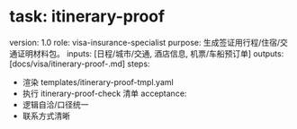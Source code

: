 # task: itinerary-proof

version: 1.0
role: visa-insurance-specialist
purpose: 生成签证用行程/住宿/交通证明材料包。
inputs: [日程/城市/交通, 酒店信息, 机票/车船预订单]
outputs: [docs/visa/itinerary-proof-<traveler>.md]
steps:

- 渲染 templates/itinerary-proof-tmpl.yaml
- 执行 itinerary-proof-check 清单
  acceptance:
- 逻辑自洽/口径统一
- 联系方式清晰
